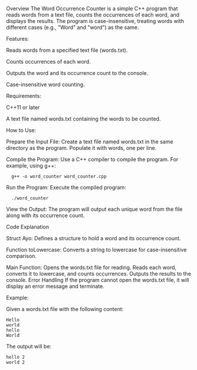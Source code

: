 Overview
The Word Occurrence Counter is a simple C++ program that reads words from a text file, counts the occurrences of each word, and displays the results. The program is case-insensitive, treating words with different cases (e.g., "Word" and "word") as the same.

Features:

Reads words from a specified text file (words.txt).

Counts occurrences of each word.

Outputs the word and its occurrence count to the console.

Case-insensitive word counting.

Requirements:

C++11 or later

A text file named words.txt containing the words to be counted.

How to Use:

Prepare the Input File: Create a text file named words.txt in the same directory as the program. Populate it with words, one per line.

Compile the Program: Use a C++ compiler to compile the program. For example, using g++:
          
      g++ -o word_counter word_counter.cpp

Run the Program: Execute the compiled program:

      ./word_counter

View the Output: The program will output each unique word from the file along with its occurrence count.

Code Explanation

Struct Ayo: Defines a structure to hold a word and its occurrence count.

Function toLowercase: Converts a string to lowercase for case-insensitive comparison.


Main Function:
Opens the words.txt file for reading.
Reads each word, converts it to lowercase, and counts occurrences.
Outputs the results to the console.
Error Handling
If the program cannot open the words.txt file, it will display an error message and terminate.

Example:

Given a words.txt file with the following content:

    Hello
    world
    hello
    World

The output will be:

    hello 2
    world 2
